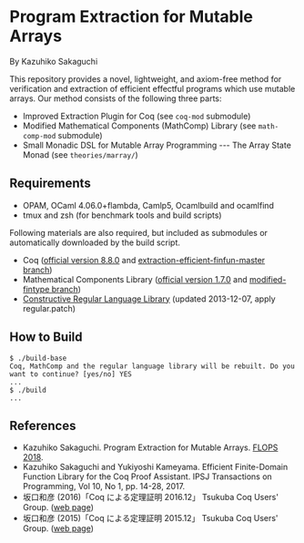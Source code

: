# Program Extraction for Mutable Arrays

By Kazuhiko Sakaguchi

This repository provides a novel, lightweight, and axiom-free method for
verification and extraction of efficient effectful programs which use mutable
arrays. Our method consists of the following three parts:
- Improved Extraction Plugin for Coq (see `coq-mod` submodule)
- Modified Mathematical Components (MathComp) Library
  (see `math-comp-mod` submodule)
- Small Monadic DSL for Mutable Array Programming --- The Array State Monad
  (see `theories/marray/`)

## Requirements

* OPAM, OCaml 4.06.0+flambda, Camlp5, Ocamlbuild and ocamlfind
* tmux and zsh (for benchmark tools and build scripts)

Following materials are also required, but included as submodules or
automatically downloaded by the build script.

* Coq
  ([official version 8.8.0](https://github.com/coq/coq/tree/V8.8.0) and
   [extraction-efficient-finfun-master branch](https://github.com/pi8027/coq/tree/extraction-efficient-finfun-master))
* Mathematical Components Library
  ([official version 1.7.0](https://github.com/math-comp/math-comp/tree/mathcomp-1.7.0) and
   [modified-fintype branch](https://github.com/pi8027/math-comp/tree/modified-fintype))
* [Constructive Regular Language Library](http://www.ps.uni-saarland.de/~doczkal/regular/)
  (updated 2013-12-07, apply regular.patch)

## How to Build

    $ ./build-base
    Coq, MathComp and the regular language library will be rebuilt. Do you want to continue? [yes/no] YES
    ...
    $ ./build
    ...

## References

* Kazuhiko Sakaguchi. Program Extraction for Mutable Arrays. [FLOPS 2018](http://www.sqlab.jp/FLOPS2018/).
* Kazuhiko Sakaguchi and Yukiyoshi Kameyama.
  Efficient Finite-Domain Function Library for the Coq Proof Assistant.
  IPSJ Transactions on Programming, Vol 10, No 1, pp. 14-28, 2017.
* 坂口和彦 (2016)「Coq による定理証明 2016.12」 Tsukuba Coq Users' Group.
  ([web page](http://tcug.jp/books/2016-12/))
* 坂口和彦 (2015)「Coq による定理証明 2015.12」 Tsukuba Coq Users' Group.
  ([web page](http://tcug.jp/books/2015-12/))
